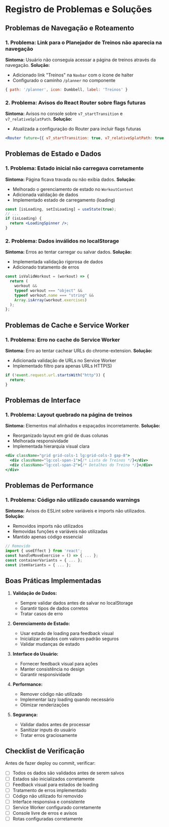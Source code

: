 # Registro de Problemas e Soluções

## Problemas de Navegação e Roteamento

### 1. Problema: Link para o Planejador de Treinos não aparecia na navegação

**Sintoma:** Usuário não conseguia acessar a página de treinos através da navegação.
**Solução:**

- Adicionado link "Treinos" na `Navbar` com o ícone de halter
- Configurado o caminho `/planner` no componente

```jsx
{ path: '/planner', icon: Dumbbell, label: 'Treinos' }
```

### 2. Problema: Avisos do React Router sobre flags futuras

**Sintoma:** Avisos no console sobre `v7_startTransition` e `v7_relativeSplatPath`.
**Solução:**

- Atualizada a configuração do Router para incluir flags futuras

```jsx
<Router future={{ v7_startTransition: true, v7_relativeSplatPath: true }}>
```

## Problemas de Estado e Dados

### 1. Problema: Estado inicial não carregava corretamente

**Sintoma:** Página ficava travada ou não exibia dados.
**Solução:**

- Melhorado o gerenciamento de estado no `WorkoutContext`
- Adicionada validação de dados
- Implementado estado de carregamento (loading)

```jsx
const [isLoading, setIsLoading] = useState(true);
// ...
if (isLoading) {
  return <LoadingSpinner />;
}
```

### 2. Problema: Dados inválidos no localStorage

**Sintoma:** Erros ao tentar carregar ou salvar dados.
**Solução:**

- Implementada validação rigorosa de dados
- Adicionado tratamento de erros

```javascript
const isValidWorkout = (workout) => {
  return (
    workout &&
    typeof workout === "object" &&
    typeof workout.name === "string" &&
    Array.isArray(workout.exercises)
  );
};
```

## Problemas de Cache e Service Worker

### 1. Problema: Erro no cache do Service Worker

**Sintoma:** Erro ao tentar cachear URLs do chrome-extension.
**Solução:**

- Adicionada validação de URLs no Service Worker
- Implementado filtro para apenas URLs HTTP(S)

```javascript
if (!event.request.url.startsWith("http")) {
  return;
}
```

## Problemas de Interface

### 1. Problema: Layout quebrado na página de treinos

**Sintoma:** Elementos mal alinhados e espaçados incorretamente.
**Solução:**

- Reorganizado layout em grid de duas colunas
- Melhorada responsividade
- Implementada hierarquia visual clara

```jsx
<div className="grid grid-cols-1 lg:grid-cols-3 gap-8">
  <div className="lg:col-span-1">{/* Lista de Treinos */}</div>
  <div className="lg:col-span-2">{/* Detalhes do Treino */}</div>
</div>
```

## Problemas de Performance

### 1. Problema: Código não utilizado causando warnings

**Sintoma:** Avisos do ESLint sobre variáveis e imports não utilizados.
**Solução:**

- Removidos imports não utilizados
- Removidas funções e variáveis não utilizadas
- Mantido apenas código essencial

```jsx
// Removido
import { useEffect } from 'react';
const handleMoveExercise = () => { ... };
const containerVariants = { ... };
const itemVariants = { ... };
```

## Boas Práticas Implementadas

1. **Validação de Dados:**

   - Sempre validar dados antes de salvar no localStorage
   - Garantir tipos de dados corretos
   - Tratar casos de erro

2. **Gerenciamento de Estado:**

   - Usar estado de loading para feedback visual
   - Inicializar estados com valores padrão seguros
   - Validar mudanças de estado

3. **Interface do Usuário:**

   - Fornecer feedback visual para ações
   - Manter consistência no design
   - Garantir responsividade

4. **Performance:**

   - Remover código não utilizado
   - Implementar lazy loading quando necessário
   - Otimizar renderizações

5. **Segurança:**
   - Validar dados antes de processar
   - Sanitizar inputs do usuário
   - Tratar erros graciosamente

## Checklist de Verificação

Antes de fazer deploy ou commit, verificar:

- [ ] Todos os dados são validados antes de serem salvos
- [ ] Estados são inicializados corretamente
- [ ] Feedback visual para estados de loading
- [ ] Tratamento de erros implementado
- [ ] Código não utilizado foi removido
- [ ] Interface responsiva e consistente
- [ ] Service Worker configurado corretamente
- [ ] Console livre de erros e avisos
- [ ] Rotas configuradas corretamente
